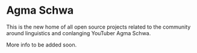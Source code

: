 # Agma Schwa
This is the new home of all open source projects related to the community around linguistics and conlanging YouTuber Agma Schwa.

More info to be added soon.
